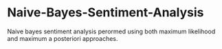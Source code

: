 # Naive-Bayes-Sentiment-Analysis
Naive bayes sentiment analysis perormed using both maximum likelihood and maximum a posteriori approaches.
